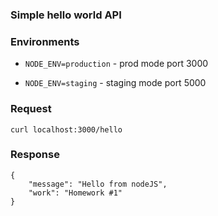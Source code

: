 ### Simple hello world API

### Environments 
* `NODE_ENV=production` - prod mode port 3000

* `NODE_ENV=staging` - staging mode port 5000

### Request

`curl localhost:3000/hello`

### Response
```
{
	"message": "Hello from nodeJS",
	"work": "Homework #1"
}
```
